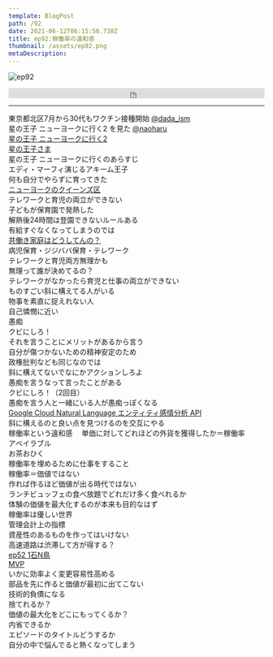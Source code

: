 ```yaml
---  
template: BlogPost  
path: /92
date: 2021-06-12T06:15:50.738Z  
title: ep92:稼働率の違和感
thumbnail: /assets/ep92.png
metaDescription:  
---  
```

![ep92](/assets/ep92.png)  


<iframe width="100%" height="20" scrolling="no" frameborder="no" allow="autoplay" src="https://w.soundcloud.com/player/?url=https%3A//api.soundcloud.com/tracks/1062430288&color=%23ff5500&inverse=false&auto_play=false&show_user=true"></iframe>

***  


東京都北区7月から30代もワクチン接種開始 [@dada_ism](https://twitter.com/dada_ism)  
星の王子 ニューヨークに行く2 を見た [@naoharu](https://twitter.com/naoharu)  
[星の王子 ニューヨークに行く2](https://eiga.com/movie/94182/)    
[星の王子さま](https://amzn.to/3vdUxIt)    
星の王子 ニューヨークに行くのあらすじ  
エディ・マーフィ演じるアキーム王子  
何も自分でやらずに育ってきた  
[ニューヨークのクイーンズ区](https://ja.wikipedia.org/wiki/%E3%82%AF%E3%82%A4%E3%83%BC%E3%83%B3%E3%82%BA%E5%8C%BA)    
テレワークと育児の両立ができない  
子どもが保育園で発熱した  
解熱後24時間は登園できないルールある  
有給すぐなくなってしまうのでは  
[共働き家庭はどうしてんの？](https://twitter.com/dada_ism/status/1402765118975348738?s=20)    
病児保育・ジジババ保育・テレワーク  
テレワークと育児両方無理かも  
無理って誰が決めてるの？  
テレワークがなかったら育児と仕事の両立ができない  
ものすごい斜に構えてる人がいる  
物事を素直に捉えれない人  
自己憐憫に近い  
愚痴  
クビにしろ！  
それを言うことにメリットがあるから言う  
自分が傷つかないための精神安定のため  
政権批判なども同じなのでは  
斜に構えてないでなにかアクションしろよ  
愚痴を言うなって言ったことがある  
クビにしろ！（2回目）  
愚痴を言う人と一緒にいる人が愚痴っぽくなる  
[Google Cloud Natural Language エンティティ感情分析 API](https://cloud.google.com/natural-language/docs/analyzing-entity-sentiment?hl=ja)  
斜に構えるのと良い点を見つけるのを交互にやる  
稼働率という違和感　
単価に対してどれほどの外貨を獲得したか＝稼働率  
アベイラブル  
お茶おひく  
稼働率を埋めるために仕事をすること  
稼働率＝価値ではない  
作れば作るほど価値が出る時代ではない  
ランチビュッフェの食べ放題でどれだけ多く食べれるか  
体験の価値を最大化するのが本来も目的なはず  
稼働率は優しい世界  
管理会計上の指標  
資産性のあるものを作ってはいけない  
高速道路は渋滞して方が得する？  
[ep52 1石N鳥](https://jamming.fm/52)  
[MVP](https://www.sansokan.jp/akinai/faq/detail.san?H_FAQ_CL=0&H_FAQ_NO=1468)  
いかに効率よく変更容易性高める  
部品を先に作ると価値が最初に出てこない  
技術的負債になる  
捨てれるか？  
価値の最大化をどこにもってくるか？  
内省できるか  
エピソードのタイトルどうするか  
自分の中で悩んでると熱くなってしまう  
　　